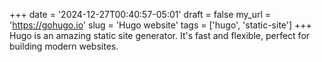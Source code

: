 +++
date = '2024-12-27T00:40:57-05:01'
draft = false
my_url = 'https://gohugo.io'
slug = 'Hugo website'
tags = ['hugo', 'static-site']
+++
Hugo is an amazing static site generator. It's fast and flexible, perfect for building modern websites.
